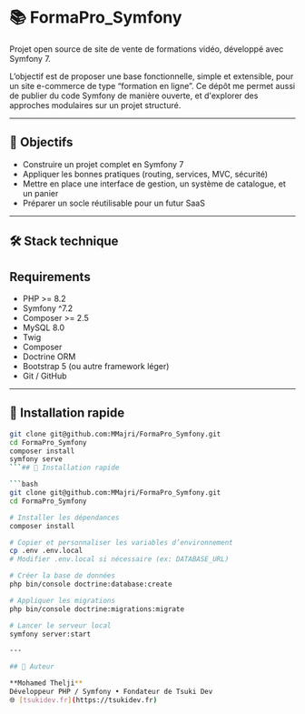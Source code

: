 # 📚 FormaPro_Symfony

Projet open source de site de vente de formations vidéo, développé avec Symfony 7.

L’objectif est de proposer une base fonctionnelle, simple et extensible, pour un site e-commerce de type “formation en ligne”. Ce dépôt me permet aussi de publier du code Symfony de manière ouverte, et d'explorer des approches modulaires sur un projet structuré.

---

## 🎯 Objectifs

- Construire un projet complet en Symfony 7
- Appliquer les bonnes pratiques (routing, services, MVC, sécurité)
- Mettre en place une interface de gestion, un système de catalogue, et un panier
- Préparer un socle réutilisable pour un futur SaaS

---

## 🛠️ Stack technique

## Requirements

- PHP >= 8.2
- Symfony ^7.2
- Composer >= 2.5
- MySQL 8.0
- Twig
- Composer
- Doctrine ORM
- Bootstrap 5 (ou autre framework léger)
- Git / GitHub

---

## 🚀 Installation rapide

```bash
git clone git@github.com:MMajri/FormaPro_Symfony.git
cd FormaPro_Symfony
composer install
symfony serve
```## 🚀 Installation rapide

```bash
git clone git@github.com:MMajri/FormaPro_Symfony.git
cd FormaPro_Symfony

# Installer les dépendances
composer install

# Copier et personnaliser les variables d’environnement
cp .env .env.local
# Modifier .env.local si nécessaire (ex: DATABASE_URL)

# Créer la base de données
php bin/console doctrine:database:create

# Appliquer les migrations
php bin/console doctrine:migrations:migrate

# Lancer le serveur local
symfony server:start

---

## 👤 Auteur

**Mohamed Thelji**  
Développeur PHP / Symfony • Fondateur de Tsuki Dev  
🌐 [tsukidev.fr](https://tsukidev.fr)
